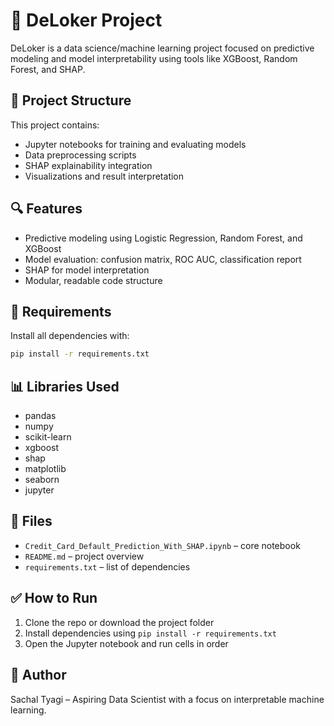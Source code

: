 # 🚀 DeLoker Project

DeLoker is a data science/machine learning project focused on predictive modeling and model interpretability using tools like XGBoost, Random Forest, and SHAP.

## 📁 Project Structure

This project contains:

- Jupyter notebooks for training and evaluating models
- Data preprocessing scripts
- SHAP explainability integration
- Visualizations and result interpretation

## 🔍 Features

- Predictive modeling using Logistic Regression, Random Forest, and XGBoost
- Model evaluation: confusion matrix, ROC AUC, classification report
- SHAP for model interpretation
- Modular, readable code structure

## 🧰 Requirements

Install all dependencies with:

```bash
pip install -r requirements.txt
```

## 📊 Libraries Used

- pandas
- numpy
- scikit-learn
- xgboost
- shap
- matplotlib
- seaborn
- jupyter

## 📂 Files

- `Credit_Card_Default_Prediction_With_SHAP.ipynb` – core notebook
- `README.md` – project overview
- `requirements.txt` – list of dependencies

## ✅ How to Run

1. Clone the repo or download the project folder
2. Install dependencies using `pip install -r requirements.txt`
3. Open the Jupyter notebook and run cells in order

## 👤 Author

Sachal Tyagi – Aspiring Data Scientist with a focus on interpretable machine learning.